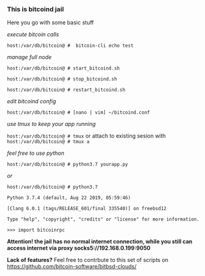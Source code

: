 ### This is bitcoind jail
Here you go with some basic stuff

_execute bitcoin calls_

`host:/var/db/bitcoin@ #  bitcoin-cli echo test`

_manage full node_

`host:/var/db/bitcoin@ # start_bitcoind.sh`

`host:/var/db/bitcoin@ # stop_bitcoind.sh`

`host:/var/db/bitcoin@ # restart_bitcoind.sh`

_edit bitcoind config_

`host:/var/db/bitcoin@ # [nano | vim] ~/bitcoind.conf`

_use tmux to keep your app running_

`host:/var/db/bitcoin@ # tmux` or attach to existing sesion with `host:/var/db/bitcoin@ # tmux a`

_feel free to use python_

`host:/var/db/bitcoin@ # python3.7 yourapp.py`

_or_

`host:/var/db/bitcoin@ # python3.7 `

`Python 3.7.4 (default, Aug 22 2019, 05:59:46)`
 
`[Clang 6.0.1 (tags/RELEASE_601/final 335540)] on freebsd12`

`Type "help", "copyright", "credits" or "license" for more information.`

`>>> import bitcoinrpc`

**Attention! the jail has no normal internet connection, while you still can access internet via proxy socks5://192.168.0.199:9050**

**Lack of features?** Feel free to contrbute to this set of scripts on https://github.com/bitcoin-software/bitbsd-clouds/

